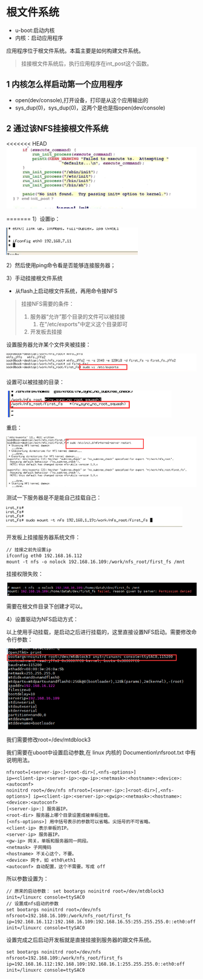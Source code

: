# 根文件系统

- u-boot:启动内核
- 内核：启动应用程序

应用程序位于根文件系统。本篇主要是如何构建文件系统。

> 挂接根文件系统后，执行应用程序在int_post这个函数。

## 1 内核怎么样启动第一个应用程序

- open(dev/console),打开设备，打印是从这个应用输出的
- sys_dup(0)，sys_dup(0)，这两个是也是指open(dev/console)

## 2 通过该NFS挂接根文件系统

<<<<<<< HEAD
![](images/1557233873324.png)




=======
1）设置ip：

![1558146022640](assets/1558146022640.png)

2）然后使用ping命令看是否能够连接服务器；

3）手动挂接根文件系统

- 从flash上启动根文件系统，再用命令接NFS

> 挂接NFS需要的条件：
>
> 1. 服务器“允许”那个目录的文件可以被挂接
>    1. 在"/etc/exports"中定义这个目录即可
> 2. 开发板去挂接

设置服务器允许某个文件夹被挂接：

![1558146729963](assets/1558146729963.png)

设置可以被挂接的目录：

![1558146773332](assets/1558146773332.png)

重启：

![1558148115944](assets/1558148115944.png)

测试一下服务器是不是能自己挂载自己：

![1558148199542](assets/1558148199542.png)

开发板上挂接服务器系统文件：

```
// 挂接之前先设置ip
ifconfig eth0 192.168.16.112
mount -t nfs -o nolock 192.168.16.109:/work/nfs_root/first_fs /mnt
```

挂接权限失败：

![1558149565407](assets/1558149565407.png)

需要在根文件目录下创建才可以。

4）设置驱动为NFS启动方式：

以上使用手动挂载，是启动之后进行挂载的，这里直接设置NFS启动。需要修改命令行参数：

![1558154207429](assets/1558154207429.png)

我们需要修改root=/dev/mtdblock3 

我们需要在uboot中设置启动参数,在 linux 内核的 Documention\nfsroot.txt 中有说明用法。    

```
nfsroot=[<server-ip>:]<root-dir>[,<nfs-options>]
ip=<client-ip>:<server-ip>:<gw-ip>:<netmask>:<hostname>:<device>:<autoconf>
noinitrd root=/dev/nfs nfsroot=[<server-ip>:]<root-dir>[,<nfs-options>] ip=<client-ip>:<server-ip>:<gwip>:<netmask>:<hostname>:<device>:<autoconf>
[<server-ip>:] 服务器IP。
<root-dir> 服务器上哪个目录设置成被单板挂载。
[<nfs-options>] 用中括号表示的参数可以省略。尖括号的不可省略。
<client-ip> 表示单板的IP。
<server-ip> 服务器IP。
<gw-ip> 网关，单板和服务器同一网段。
<netmask> 子网掩码
<hostname> 不关心这个，不要。
<device> 网卡，如 eth0\eth1
<autoconf> 自动配置，这个不需要。写成 off
```

所以参数设置为：

```
// 原来的启动参数： set bootargs noinitrd root=/dev/mtdblock3 init=/linuxrc console=ttySAC0
// 设置成nfs启动的参数
set bootargs noinitrd root=/dev/nfs nfsroot=192.168.16.109:/work/nfs_root/first_fs ip=192.168.16.112:192.168.16.109:192.168.16.55:255.255.255.0::eth0:off init=/linuxrc console=ttySAC0
```

设置完成之后启动开发板就是直接挂接到服务器的跟文件系统。

```
set bootargs noinitrd root=/dev/nfs nfsroot=192.168.109:/work/nfs_root/first_fs ip=192.168.16.112:192.168.109:192.168.16.1:255.255.255.0::eth0:off init=/linuxrc console=ttySAC0
```

